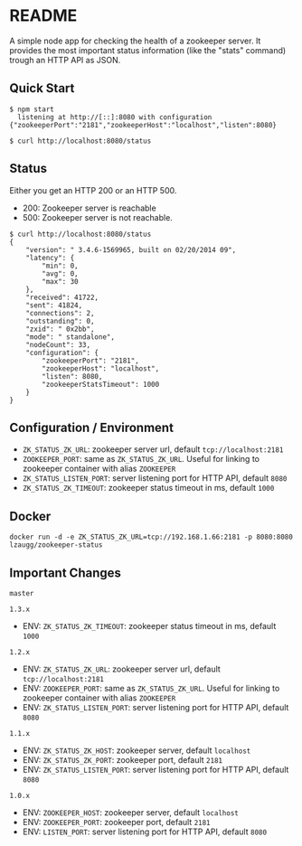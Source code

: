 README
=======
A simple node app for checking the health of a zookeeper server. It provides the most important status information (like the "stats" command) trough an HTTP API as JSON.


Quick Start
----------
```
$ npm start
  listening at http://[::]:8080 with configuration {"zookeeperPort":"2181","zookeeperHost":"localhost","listen":8080}
```

```
$ curl http://localhost:8080/status
```

Status
-------
Either you get an HTTP 200 or an HTTP 500.

- 200: Zookeeper server is reachable
- 500: Zookeeper server is not reachable.

```
$ curl http://localhost:8080/status
{
    "version": " 3.4.6-1569965, built on 02/20/2014 09",
    "latency": {
        "min": 0,
        "avg": 0,
        "max": 30
    },
    "received": 41722,
    "sent": 41824,
    "connections": 2,
    "outstanding": 0,
    "zxid": " 0x2bb",
    "mode": " standalone",
    "nodeCount": 33,
	"configuration": {
		"zookeeperPort": "2181",
		"zookeeperHost": "localhost",
		"listen": 8080,
		"zookeeperStatsTimeout": 1000
	}
}
```



Configuration / Environment 
------------

- `ZK_STATUS_ZK_URL`: zookeeper server url, default `tcp://localhost:2181`
- `ZOOKEEPER_PORT`: same as `ZK_STATUS_ZK_URL`. Useful for linking to zookeeper container with alias `ZOOKEEPER`
- `ZK_STATUS_LISTEN_PORT`: server listening port for HTTP API, default `8080`
- `ZK_STATUS_ZK_TIMEOUT`: zookeeper status timeout in ms, default `1000`

Docker
------
```
docker run -d -e ZK_STATUS_ZK_URL=tcp://192.168.1.66:2181 -p 8080:8080 lzaugg/zookeeper-status
```

Important Changes
---------

`master`

`1.3.x`
- ENV: `ZK_STATUS_ZK_TIMEOUT`: zookeeper status timeout in ms, default `1000`

`1.2.x`
- ENV: `ZK_STATUS_ZK_URL`: zookeeper server url, default `tcp://localhost:2181`
- ENV: `ZOOKEEPER_PORT`: same as `ZK_STATUS_ZK_URL`. Useful for linking to zookeeper container with alias `ZOOKEEPER`
- ENV: `ZK_STATUS_LISTEN_PORT`: server listening port for HTTP API, default `8080`

`1.1.x`
- ENV: `ZK_STATUS_ZK_HOST`: zookeeper server, default `localhost`
- ENV: `ZK_STATUS_ZK_PORT`: zookeeper port, default `2181`
- ENV: `ZK_STATUS_LISTEN_PORT`: server listening port for HTTP API, default `8080`

`1.0.x`
- ENV: `ZOOKEEPER_HOST`: zookeeper server, default `localhost`
- ENV: `ZOOKEEPER_PORT`: zookeeper port, default `2181`
- ENV: `LISTEN_PORT`: server listening port for HTTP API, default `8080`



